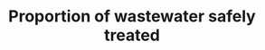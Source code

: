 ---
data_non_statistical: true
goal_meta_link: http://unstats.un.org/sdgs/files/metadata-compilation/Metadata-Goal-6.pdf
graph: null
graph_title: Proportion of wastewater safely treated
graph_type: null
has_metadata: true
indicator: 6.3.1
indicator_definition: Proportion of wastewater generated both by households (sewage
  and faecal sludge), as well as economic activities (based on ISIC categories) safely
  treated compared to total wastewater generated both through households and economic
  activities. While the definition conceptually includes wastewater generated from
  all economic activities, monitoring will focus on wastewater generated from hazardous
  industries (as defined by relevant ISIC categories).
indicator_name: Proportion of wastewater safely treated
indicator_sort_order: 06-03-01
indicator_variable: null
layout: indicator
method_of_computation: The wastewater safely treated is calculated by combining the
  percentage of household (sewage and faecal sludge) wastewater and the percentage
  of wastewater from hazardous industries treated. Household surveys and censuses
  provide information on use of types of basic sanitation facilities. These estimates
  are combined with safety factors for on-site disposal and for transportation to
  designated places for safe disposal or treatment, as described in indicator 6.2.1.
  The information generated for indicator 6.2.1 will be combined with safety factors
  describing the proportion of wastewater from hazardous industries which is safely
  treated before disposal or reuse to produce indicator 6.3.1. Calculation of safety
  factors for household wastewater (sewage and faecal sludge) treatment will be coordinated
  with estimation of similar safety factors for safe management of sanitation required
  for indicator 6.2.1. The accompanying Statistical Note describes in more detail
  how 'safety factors' for wastewater treatment, disposal and reuse will be generated
  through a national assessment process, and combined with data on use of different
  types of sanitation facilities, as recorded in the current JMP database. Statistical
  methods for measurement of the wastewater treatment (called "wastewater to sewerage"by
  SEEA-Water) align with the SEEA definitions and treatment categories (primary, secondary,
  tertiary). Statistical methods for the treatment of industrial wastewater align
  with the SEEA definitions and treatment categories using ISIC classifications and
  treated volumes from permits data.
national_geographical_coverage: United States
permalink: /6-3-1/
published: true
rationale_interpretation: "SDG proposed target calls for reducing water pollution,\
  \ minimizing release of hazardous chemical and increasing treatment and reuse. Household\
  \ wastewater includes faecal waste from onsite facilities (such as emptying and\
  \ cleaning of cesspools and septic tanks, sinks and pits) as well as off-site wastewater\
  \ treatment plants according to the ISIC definition 3700 for \"Sewerage\". Inclusion\
  \ of onsite facilities is critical from a public health, environment and equity\
  \ perspective since approximately two thirds people globally use on-site facilities.\
  \ \nIndustrial wastewater (which includes point source agricultural discharges)\
  \ responds to minimizing release of hazardous chemicals. Diffuse agricultural pollution\
  \ is a major source of water pollution but cannot be monitored at source and therefore\
  \ its impact on ambient water quality will be monitored under 6.3.2."
reporting_status: notstarted
sdg_goal: 6
source_active_1: true
source_notes_1: null
source_title_1: null
target: By 2030, improve water quality by reducing pollution, eliminating dumping
  and minimizing release of hazardous chemicals and materials, halving the proportion
  of untreated wastewater and substantially increasing recycling and safe reuse globally.
target_id: '6.3'
title: Proportion of wastewater safely treated
un_custodial_agency: 'WHO, UN HABITAT, UNSD (Partnering Agencies: UNEP, OECD, Eurostat)'
un_designated_tier: '2'
variable_description: null
variable_notes: null
---